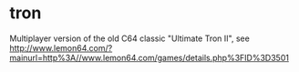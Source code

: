 tron
====

Multiplayer version of the old C64 classic "Ultimate Tron II", see http://www.lemon64.com/?mainurl=http%3A//www.lemon64.com/games/details.php%3FID%3D3501

